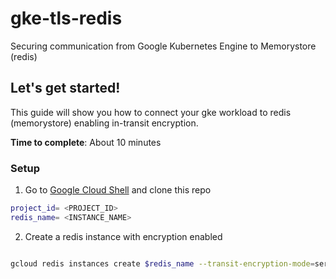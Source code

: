 # gke-tls-redis
Securing communication from Google Kubernetes Engine to Memorystore (redis)

## Let's get started!

This guide will show you how to connect your gke workload to redis (memorystore) enabling in-transit encryption.

**Time to complete**: About 10 minutes


### Setup
1. Go to [Google Cloud Shell](https://shell.cloud.google.com) and clone this repo
```sh
project_id= <PROJECT_ID>
redis_name= <INSTANCE_NAME>
```

2. Create a redis instance with encryption enabled

```sh

gcloud redis instances create $redis_name --transit-encryption-mode=server-authentication --region=us-central1

```
